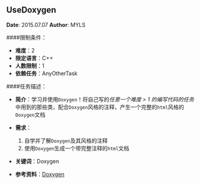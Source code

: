 UseDoxygen
---

**Date**: 2015.07.07
**Author**: MYLS

####限制条件：

 - **难度**：2
 - **限定语言**：C++
 - **人数限制**：1
 - **依赖任务**：AnyOtherTask

####任务描述：

 - **简介**：学习并使用`Doxygen`！将自己写的*任意一个难度 > 1 的编写代码的任务*中用到的那些类，配合`Doxygen`风格的注释，产生一个完整的`html`风格的`Doxygen`文档
 - **需求**：
    1. 自学并了解`Doxygen`及其风格的注释
    2. 使用`Doxygen`生成一个带完整注释的`html`文档

 - **关键词**：Doxygen
 - **参考资料**：[Doxygen](http://www.doxygen.nl/)
